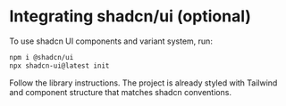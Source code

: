 # Integrating shadcn/ui (optional)

To use shadcn UI components and variant system, run:

```bash
npm i @shadcn/ui
npx shadcn-ui@latest init
```

Follow the library instructions. The project is already styled with Tailwind and component structure that matches shadcn conventions.
